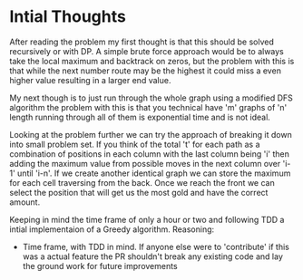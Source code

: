 # Intial Thoughts

After reading the problem my first thought is that this should be solved recursively or with DP. A simple brute force approach would be to always take the local maximum and backtrack on zeros, but the problem with this is that while the next number route may be the highest it could miss a even higher value resulting in a larger end value.

My next though is to just run through the whole graph using a modified DFS algorithm the problem with this is that you technical have 'm' graphs of 'n' length running through all of them is exponential time and is not ideal.

Looking at the problem further we can try the approach of breaking it down into small problem set. If you think of the total 't' for each path as a combination of positions in each column with the last column being 'i' then adding the maximum value from possible moves in the next column over 'i-1' until 'i-n'. If we create another identical graph we can store the maximum for each cell traversing from the back. Once we reach the front we can select the position that will get us the most gold and have the correct amount.

Keeping in mind the time frame of only a hour or two and following TDD a intial implementaion of a Greedy algorithm. Reasoning:

- Time frame, with TDD in mind. If anyone else were to 'contribute' if this was a actual feature the PR shouldn't break any existing code and lay the ground work for future improvements
